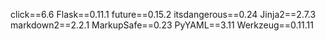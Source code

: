 click==6.6
Flask==0.11.1
future==0.15.2
itsdangerous==0.24
Jinja2==2.7.3
markdown2==2.2.1
MarkupSafe==0.23
PyYAML==3.11
Werkzeug==0.11.11
